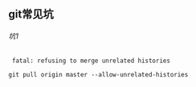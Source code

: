 ## git常见坑

###### 坑1

``` fatal: refusing to merge unrelated histories```

```git pull origin master --allow-unrelated-histories```



